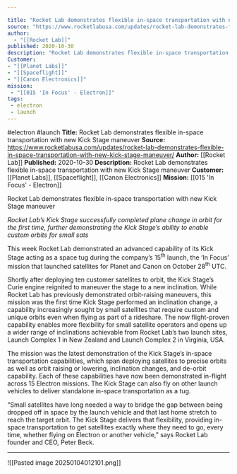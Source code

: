 ```yaml
---

title: "Rocket Lab demonstrates flexible in-space transportation with new Kick Stage maneuver "
source: "https://www.rocketlabusa.com/updates/rocket-lab-demonstrates-flexible-in-space-transportation-with-new-kick-stage-maneuver/"
author:
  - "[[Rocket Lab]]"
published: 2020-10-30
description: "Rocket Lab demonstrates flexible in-space transportation with new Kick Stage maneuver"
Customer: 
- "[[Planet Labs]]"
- "[[Spaceflight]]"
- "[[Canon Electronics]]"
mission:
 - "[[015 'In Focus' - Electron]]"
tags:
 - electron
 - launch
---
```


#electron #launch
**Title:** Rocket Lab demonstrates flexible in-space transportation with new Kick Stage maneuver 
**Source:** https://www.rocketlabusa.com/updates/rocket-lab-demonstrates-flexible-in-space-transportation-with-new-kick-stage-maneuver/
**Author:** [[Rocket Lab]]
**Published:** 2020-10-30
**Description:** Rocket Lab demonstrates flexible in-space transportation with new Kick Stage maneuver
**Customer:** [[Planet Labs]], [[Spaceflight]], [[Canon Electronics]]
**Mission:** [[015 'In Focus' - Electron]]

Rocket Lab demonstrates flexible in-space transportation with new Kick Stage maneuver

*Rocket Lab’s Kick Stage successfully completed plane change in orbit for the first time, further demonstrating the Kick Stage’s ability to enable custom orbits for small sats*

This week Rocket Lab demonstrated an advanced capability of its Kick Stage acting as a space tug during the company’s 15<sup>th</sup> launch, the ‘In Focus’ mission that launched satellites for Planet and Canon on October 28<sup>th</sup> UTC.

Shortly after deploying ten customer satellites to orbit, the Kick Stage’s Curie engine reignited to maneuver the stage to a new inclination. While Rocket Lab has previously demonstrated orbit-raising maneuvers, this mission was the first time Kick Stage performed an inclination change, a capability increasingly sought by small satellites that require custom and unique orbits even when flying as part of a rideshare. The now flight-proven capability enables more flexibility for small satellite operators and opens up a wider range of inclinations achievable from Rocket Lab’s two launch sites, Launch Complex 1 in New Zealand and Launch Complex 2 in Virginia, USA.

The mission was the latest demonstration of the Kick Stage’s in-space transportation capabilities, which span deploying satellites to precise orbits as well as orbit raising or lowering, inclination changes, and de-orbit capability. Each of these capabilities have now been demonstrated in-flight across 15 Electron missions. The Kick Stage can also fly on other launch vehicles to deliver standalone in-space transportation as a tug.

“Small satellites have long needed a way to bridge the gap between being dropped off in space by the launch vehicle and that last home stretch to reach the target orbit. The Kick Stage delivers that flexibility, providing in-space transportation to get satellites exactly where they need to go, every time, whether flying on Electron or another vehicle,” says Rocket Lab founder and CEO, Peter Beck.

---

![[Pasted image 20250104012101.png]]